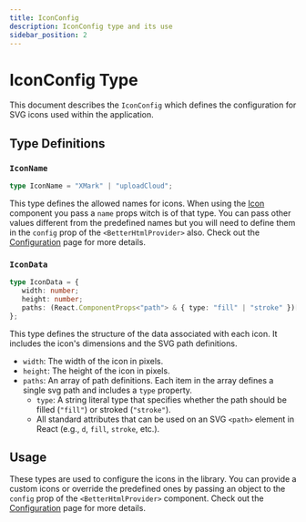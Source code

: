 ```yaml
---
title: IconConfig
description: IconConfig type and its use
sidebar_position: 2
---
```


# IconConfig Type

This document describes the `IconConfig` which defines the configuration for SVG icons used within the application.

## Type Definitions

### `IconName`

```typescript
type IconName = "XMark" | "uploadCloud";
```

This type defines the allowed names for icons. When using the [Icon](../components/icon) component you pass a `name` props witch is of that type. You can pass other values different from the predefined names but you will need to define them in the `config` prop of the `<BetterHtmlProvider>` also. Check out the [Configuration](../getting-started/configuration#icons-configuration) page for more details.

### `IconData`

```typescript
type IconData = {
   width: number;
   height: number;
   paths: (React.ComponentProps<"path"> & { type: "fill" | "stroke" })[];
};
```

This type defines the structure of the data associated with each icon. It includes the icon's dimensions and the SVG path definitions.

-  `width`: The width of the icon in pixels.
-  `height`: The height of the icon in pixels.
-  `paths`: An array of path definitions. Each item in the array defines a single svg path and includes a `type` property.
   -  `type`: A string literal type that specifies whether the path should be filled (`"fill"`) or stroked (`"stroke"`).
   -  All standard attributes that can be used on an SVG `<path>` element in React (e.g., `d`, `fill`, `stroke`, etc.).

## Usage

These types are used to configure the icons in the library. You can provide a custom icons or override the predefined ones by passing an object to the `config` prop of the `<BetterHtmlProvider>` component. Check out the [Configuration](../getting-started/configuration#icons-configuration) page for more details.
